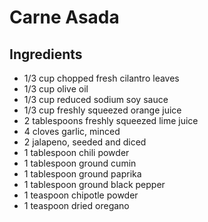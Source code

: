# Carne Asada

## Ingredients
- 1/3 cup chopped fresh cilantro leaves
- 1/3 cup olive oil
- 1/3 cup reduced sodium soy sauce
- 1/3 cup freshly squeezed orange juice
- 2 tablespoons freshly squeezed lime juice
- 4 cloves garlic, minced
- 2 jalapeno, seeded and diced
- 1 tablespoon chili powder
- 1 tablespoon ground cumin
- 1 tablespoon ground paprika
- 1 tablespoon ground black pepper
- 1 teaspoon chipotle powder
- 1 teaspoon dried oregano